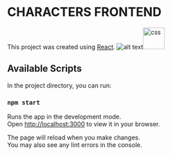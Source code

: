 # CHARACTERS FRONTEND 

This project was created using  [React](https://github.com/facebook/create-react-app).
![alt text](http://url/to/img.png)<img src="https://cdn-icons-png.flaticon.com/512/732/732190.png" width="50" title="css">

## Available Scripts

In the project directory, you can run:

### `npm start`

Runs the app in the development mode.\
Open [http://localhost:3000](http://localhost:3000) to view it in your browser.

The page will reload when you make changes.\
You may also see any lint errors in the console.
